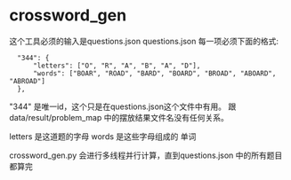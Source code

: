 # crossword_gen
  这个工具必须的输入是questions.json 
  questions.json 每一项必须下面的格式:
  ```
	"344": {
		"letters": ["O", "R", "A", "B", "A", "D"],
		"words": ["BOAR", "ROAD", "BARD", "BOARD", "BROAD", "ABOARD", "ABROAD"]
	},
  ```

  "344" 是唯一id，这个只是在questions.json这个文件中有用。 跟data/result/problem_map 中的摆放结果文件名没有任何关系。

  letters 是这道题的字母
  words 是这些字母组成的 单词

  crossword_gen.py 会进行多线程并行计算，直到questions.json 中的所有题目都算完
